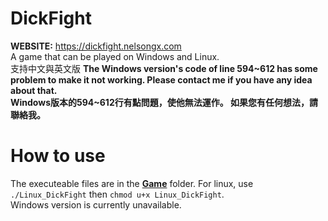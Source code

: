 # DickFight
**WEBSITE:** https://dickfight.nelsongx.com  
A game that can be played on Windows and Linux.  
支持中文與英文版
**The Windows version's code of line 594~612 has some problem to make it not working. Please contact me if you have any idea about that.**  
**Windows版本的594~612行有點問題，使他無法運作。 如果您有任何想法，請聯絡我。**  
# How to use
The executeable files are in the [**Game**](https://github.com/nelsonGX/dickfight/tree/main/Game) folder. For linux, use `./Linux_DickFight` then `chmod u+x Linux_DickFight`.  
Windows version is currently unavailable.
